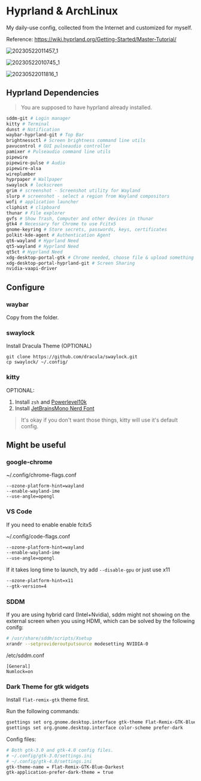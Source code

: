 # Hyprland & ArchLinux
My daily-use config, collected from the Internet and customized for myself.

Reference: https://wiki.hyprland.org/Getting-Started/Master-Tutorial/

![20230522011457_1](https://github.com/cxOrz/dotfiles-hyprland/assets/32982052/c4f5e420-110d-46eb-a95d-d9c20c36c3c7)

![20230522010745_1](https://github.com/cxOrz/dotfiles-hyprland/assets/32982052/2d07f78b-5002-4f0c-8937-af7493a1f56a)

![20230522011816_1](https://github.com/cxOrz/dotfiles-hyprland/assets/32982052/226709be-92d5-42ea-b1da-9884126a2b17)

## Hyprland Dependencies
> You are supposed to have hyprland already installed.

```bash
sddm-git # Login manager
kitty # Terminal
dunst # Notification
waybar-hyprland-git # Top Bar
brightnessctl # Screen brightness command line utils
pavucontrol # GUI pulseaudio controller
pamixer # Pulseaudio command line utils
pipewire
pipewire-pulse # Audio
pipewire-alsa
wireplumber
hyprpaper # Wallpaper
swaylock # lockscreen
grim # screenshot - Screenshot utility for Wayland
slurp # screenshot - select a region from Wayland compositors
wofi # application launcher
cliphist # clipboard
thunar # File explorer
gvfs # Show Trash, Computer and other devices in thunar
gtk4 # Necessary for Chrome to use Fcitx5
gnome-keyring # Store secrets, passwords, keys, certificates
polkit-kde-agent # Authentication Agent
qt6-wayland # Hyprland Need
qt5-wayland # Hyprland Need
qt5ct # Hyprland Need
xdg-desktop-portal-gtk # Chrome needed, choose file & upload something
xdg-desktop-portal-hyprland-git # Screen Sharing
nvidia-vaapi-driver
```

## Configure

### waybar
Copy from the folder.

### swaylock
Install Dracula Theme (OPTIONAL)
```
git clone https://github.com/dracula/swaylock.git
cp swaylock/ ~/.config/
```

### kitty
OPTIONAL:
1. Install `zsh` and [Powerlevel10k](https://github.com/romkatv/powerlevel10k)
2. Install [JetBrainsMono Nerd Font](https://github.com/ryanoasis/nerd-fonts/releases)

> It's okay if you don't want those things, kitty will use it's default config.

## Might be useful

### google-chrome

~/.config/chrome-flags.conf
```
--ozone-platform-hint=wayland
--enable-wayland-ime
--use-angle=opengl
```

### VS Code

If you need to enable enable fcitx5

~/.config/code-flags.conf
```bash
--ozone-platform-hint=wayland
--enable-wayland-ime
--use-angle=opengl
```

If it takes long time to launch, try add `--disable-gpu` or just use x11
```bash
--ozone-platform-hint=x11
--gtk-version=4
```
### SDDM

If you are using hybrid card (Intel+Nvidia), sddm might not showing on the external screen when you using HDMI, which can be solved by the following conifg:
```bash
# /usr/share/sddm/scripts/Xsetup
xrandr --setprovideroutputsource modesetting NVIDIA-0
```

/etc/sddm.conf
```
[General]
Numlock=on
```

### Dark Theme for gtk widgets
Install `flat-remix-gtk` theme first.

Run the following commands:
```bash
gsettings set org.gnome.desktop.interface gtk-theme Flat-Remix-GTK-Blue-Darkest
gsettings set org.gnome.desktop.interface color-scheme prefer-dark
```

Config files:
```bash
# Both gtk-3.0 and gtk-4.0 config files.
# ~/.config/gtk-3.0/settings.ini
# ~/.config/gtk-4.0/settings.ini
gtk-theme-name = Flat-Remix-GTK-Blue-Darkest
gtk-application-prefer-dark-theme = true
```
